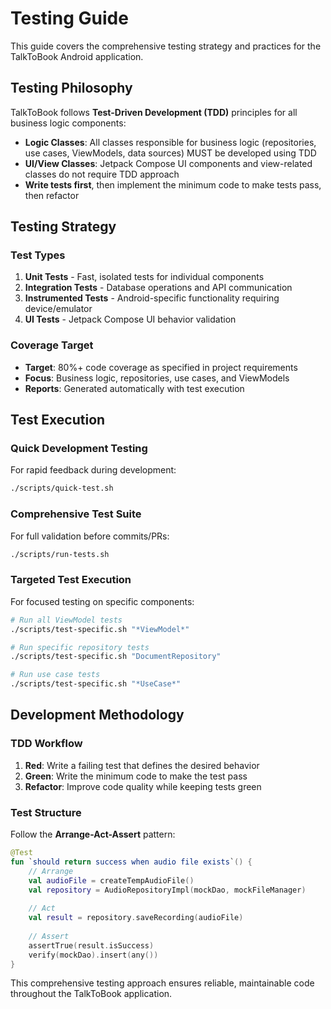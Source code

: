 # Testing Guide

This guide covers the comprehensive testing strategy and practices for the TalkToBook Android application.

## Testing Philosophy

TalkToBook follows **Test-Driven Development (TDD)** principles for all business logic components:

- **Logic Classes**: All classes responsible for business logic (repositories, use cases, ViewModels, data sources) MUST be developed using TDD
- **UI/View Classes**: Jetpack Compose UI components and view-related classes do not require TDD approach
- **Write tests first**, then implement the minimum code to make tests pass, then refactor

## Testing Strategy

### Test Types

1. **Unit Tests** - Fast, isolated tests for individual components
2. **Integration Tests** - Database operations and API communication
3. **Instrumented Tests** - Android-specific functionality requiring device/emulator
4. **UI Tests** - Jetpack Compose UI behavior validation

### Coverage Target

- **Target**: 80%+ code coverage as specified in project requirements
- **Focus**: Business logic, repositories, use cases, and ViewModels
- **Reports**: Generated automatically with test execution

## Test Execution

### Quick Development Testing

For rapid feedback during development:

```bash
./scripts/quick-test.sh
```

### Comprehensive Test Suite

For full validation before commits/PRs:

```bash
./scripts/run-tests.sh
```

### Targeted Test Execution

For focused testing on specific components:

```bash
# Run all ViewModel tests
./scripts/test-specific.sh "*ViewModel*"

# Run specific repository tests
./scripts/test-specific.sh "DocumentRepository"

# Run use case tests
./scripts/test-specific.sh "*UseCase*"
```

## Development Methodology

### TDD Workflow

1. **Red**: Write a failing test that defines the desired behavior
2. **Green**: Write the minimum code to make the test pass
3. **Refactor**: Improve code quality while keeping tests green

### Test Structure

Follow the **Arrange-Act-Assert** pattern:

```kotlin
@Test
fun `should return success when audio file exists`() {
    // Arrange
    val audioFile = createTempAudioFile()
    val repository = AudioRepositoryImpl(mockDao, mockFileManager)
    
    // Act
    val result = repository.saveRecording(audioFile)
    
    // Assert
    assertTrue(result.isSuccess)
    verify(mockDao).insert(any())
}
```

This comprehensive testing approach ensures reliable, maintainable code throughout the TalkToBook application.